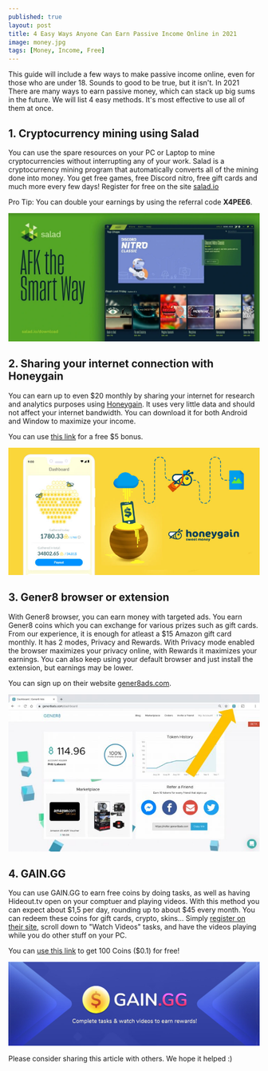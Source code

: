 ```yaml
---
published: true
layout: post
title: 4 Easy Ways Anyone Can Earn Passive Income Online in 2021
image: money.jpg
tags: [Money, Income, Free]
---
```


This guide will include a few ways to make passive income online, even for those who are under 18. Sounds to good to be true, but it isn't. In 2021 There are many ways to earn passive money, which can stack up big sums in the future. We will list 4 easy methods. It's most effective to use all of them at once.

## 1. Cryptocurrency mining using Salad
You can use the spare resources on your PC or Laptop to mine cryptocurrencies without interrupting any of your work. Salad is a cryptocurrency mining program that automatically converts all of the mining done into money. You get free games, free Discord nitro, free gift cards and much more every few days! Register for free on the site [salad.io](https://salad.io/)

Pro Tip: You can double your earnings by using the referral code **X4PEE6**.

<a href="https://salad.io/">
<img src="/assets/images/salad.jpg" class="postimg">
</a>
  
## 2. Sharing your internet connection with Honeygain
You can earn up to even $20 monthly by sharing your internet for research and analytics purposes using [Honeygain](https://r.honeygain.me/ADOF8CEFC7). It uses very little data and should not affect your internet bandwidth. You can download it for both Android and Window to maximize your income. 

You can use [this link](https://r.honeygain.me/ADOF8CEFC7) for a free $5 bonus.

<a href="https://r.honeygain.me/ADOF8CEFC7">
<img src="/assets/images/honeygain.jpg" class="postimg">
  </a>
  
## 3. Gener8 browser or extension
With Gener8 browser, you can earn money with targeted ads. You earn Gener8 coins which you can exchange for various prizes such as gift cards. From our experience, it is enough for atleast a $15 Amazon gift card monthly. It has 2 modes, Privacy and Rewards. With Privacy mode enabled the browser maximizes your privacy online, with Rewards it maximizes your earnings. You can also keep using your default browser and just install the extension, but earnings may be lower.

You can sign up on their website [gener8ads.com](https://refer.gener8ads.com/r/Hsxv2M).

<a href="https://refer.gener8ads.com/r/Hsxv2M">
<img src="/assets/images/gener8.jpg" class="postimg">
</a>

## 4. GAIN.GG

You can use GAIN.GG to earn free coins by doing tasks, as well as having Hideout.tv open on your comptuer and playing videos. With this method you can expect about $1,5 per day, rounding up to about $45 every month. You can redeem these coins for gift cards, crypto, skins...  Simply [register on their site](https://gain.gg/r/110422335546090406747), scroll down to "Watch Videos" tasks, and have the videos playing while you do other stuff on your PC.

You can [use this link](https://gain.gg/r/110422335546090406747) to get 100 Coins ($0.1) for free!

<a href="https://gain.gg/r/110422335546090406747">
<img src="/assets/images/gain.jpg" class="postimg">
</a>

Please consider sharing this article with others. We hope it helped :)
